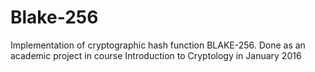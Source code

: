 # Blake-256
Implementation of cryptographic hash function BLAKE-256. Done as an academic project in course Introduction to Cryptology in January 2016
